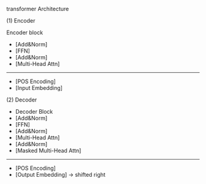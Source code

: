 transformer Architecture

(1) Encoder

Encoder block
- [Add&Norm]
- [FFN]
- [Add&Norm]
- [Multi-Head Attn]

---

- [POS Encoding]
- [Input Embedding]

(2) Decoder
- Decoder Block
- [Add&Norm]
- [FFN]
- [Add&Norm]
- [Multi-Head Attn]
- [Add&Norm]
- [Masked Multi-Head Attn]
---
- [POS Encoding]
- [Output Embedding] -> shifted right
